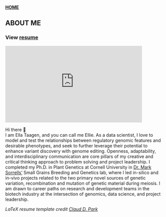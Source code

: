 **<span style="color: grey;"> [HOME](./index.md) </span>**

## ABOUT ME  

### **View [resume](./Taagen_resume.pdf)** 


<iframe id="vp15vGyR" title="Video Player" width="432" height="243" frameborder="0" src="https://s3.amazonaws.com/embed.animoto.com/play.html?w=swf/production/vp1&e=1593353759&f=5vGyRNhsfUFSkfTVx28UbQ&d=0&m=p&r=360p&volume=100&start_res=undefined&i=m&asset_domain=s3-p.animoto.com&animoto_domain=animoto.com&options=" allowfullscreen></iframe>

Hi there 👋  
I am Ella Taagen, and you can call me Ellie. As a data scientist, I love to model and test the relationships between regulatory genomic features and desirable phenotypes, and seek to further leverage their potential to enhance variant discovery with genome editing. Openness, adaptability, and interdisciplinary communication are core pillars of my creative and critical thinking approach to problem solving and project leadership. I completed my Ph.D. in Plant Genetics at Cornell University in [Dr. Mark Sorrells’](https://plbrgen.cals.cornell.edu/people/mark-sorrells/) Small Grains Breeding and Genetics lab, where I led in-silico and in-vivo projects related to the two primary novel sources of genetic variation, recombination and mutation of genetic material during meiosis. I am drawn to career paths on research and development teams in the biotech industry at the intersection of genomics, data science, and project leadership. 



 
*LaTeX resume template credit [Claud D. Park](https://github.com/posquit0/Awesome-CV)*
